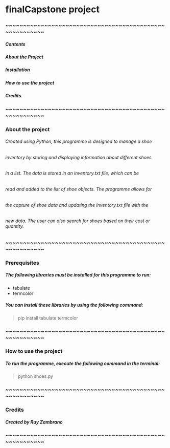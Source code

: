 # finalCapstone project

### ~~~~~~~~~~~~~~~~~~~~~~~~~~~~~~~~~~~~~~~~~~~~~~~~~~~~~~~~

##### Contents
##### About the Project
##### Installation
##### How to use the project
##### Credits

### ~~~~~~~~~~~~~~~~~~~~~~~~~~~~~~~~~~~~~~~~~~~~~~~~~~~~~~~~

### About the project

###### Created using Python, this programme is designed to manage a shoe 
###### inventory by storing and displaying information about different shoes 
###### in a list. The data is stored in an inventory.txt file, which can be 
###### read and added to the list of shoe objects. The programme allows for 
###### the capture of shoe data and updating the inventory.txt file with the 
###### new data. The user can also search for shoes based on their cost or quantity.

### ~~~~~~~~~~~~~~~~~~~~~~~~~~~~~~~~~~~~~~~~~~~~~~~~~~~~~~~~

### Prerequisites
##### The following libraries must be installed for this programme to run:

* tabulate
* termcolor

##### You can install these libraries by using the following command:
> pip install tabulate termcolor

### ~~~~~~~~~~~~~~~~~~~~~~~~~~~~~~~~~~~~~~~~~~~~~~~~~~~~~~~~

### How to use the project

##### To run the programme, execute the following command in the terminal:
> python shoes.py

### ~~~~~~~~~~~~~~~~~~~~~~~~~~~~~~~~~~~~~~~~~~~~~~~~~~~~~~~~

### Credits

##### Created by **Ruy Zambrano**

### ~~~~~~~~~~~~~~~~~~~~~~~~~~~~~~~~~~~~~~~~~~~~~~~~~~~~~~~~
